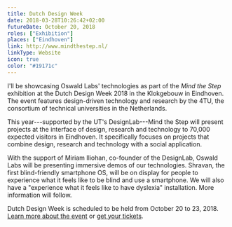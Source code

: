 ```yaml
---
title: Dutch Design Week
date: 2018-03-28T10:26:42+02:00
futureDate: October 20, 2018
roles: ["Exhibition"]
places: ["Eindhoven"]
link: http://www.mindthestep.nl/
linkType: Website
icon: true
color: "#19171c"
---
```


I'll be showcasing Oswald Labs' technologies as part of the *Mind the Step* exhibition at the Dutch Design Week 2018 in the Klokgebouw in Eindhoven. The event features design-driven technology and research by the 4TU, the consortium of technical universities in the Netherlands.

<!--more-->

This year---supported by the UT's DesignLab---Mind the Step will present projects at the interface of design, research and technology to 70,000 expected visitors in Eindhoven. It specifically focuses on projects that combine design, research and technology with a social application.

With the support of Miriam Iliohan, co-founder of the DesignLab, Oswald Labs will be presenting immersive demos of our technologies. Shravan, the first blind-friendly smartphone OS, will be on display for people to experience what it feels like to be blind and use a smartphone. We will also have a "experience what it feels like to have dyslexia" installation. More information will follow.


Dutch Design Week is scheduled to be held from October 20 to 23, 2018. [Learn more about the event](http://www.mindthestep.nl/) or [get your tickets](http://www.ddw.nl/en/page/ddw-tickets-def).